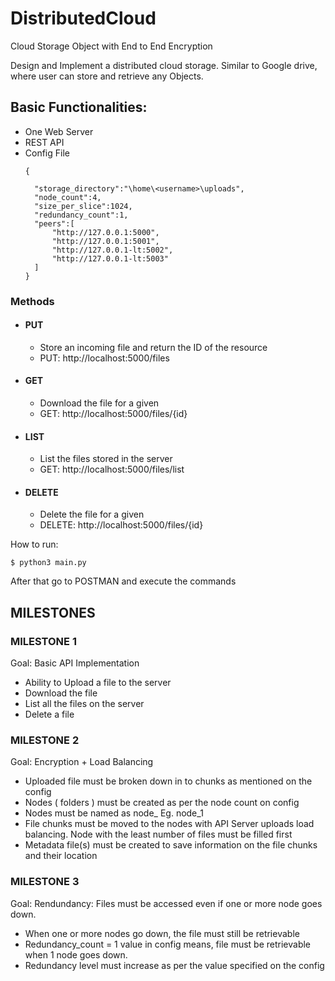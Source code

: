 # DistributedCloud
Cloud Storage Object with End to End Encryption

Design and Implement a distributed cloud storage.
Similar to Google drive, where user can store and retrieve any Objects.

## Basic Functionalities: ##
* One Web Server
* REST API
* Config File
  ```
  {
    
    "storage_directory":"\home\<username>\uploads",
    "node_count":4,
    "size_per_slice":1024,
    "redundancy_count":1,
    "peers":[
        "http://127.0.0.1:5000",
        "http://127.0.0.1:5001",
        "http://127.0.0.1-lt:5002",
        "http://127.0.0.1-lt:5003"
    ]
  }
  ```
 ### Methods ###
 * #### PUT ####
    * Store an incoming file and return the ID of the resource
    * PUT: http://localhost:5000/files
 * #### GET ####
    * Download the file for a given <ID>
    * GET: http://localhost:5000/files/{id}
 * #### LIST ####
    * List the files stored in the server
    * GET: http://localhost:5000/files/list
 * #### DELETE ####
    * Delete the file for a given <ID>
    * DELETE: http://localhost:5000/files/{id}



How to run:

```
$ python3 main.py
```

After that go to POSTMAN and execute the commands


## MILESTONES ##

### MILESTONE 1 ###
Goal: Basic API Implementation
* Ability to Upload a file to the server
* Download the file
* List all the files on the server
* Delete a file

### MILESTONE 2 ###
Goal: Encryption + Load Balancing
* Uploaded file must be broken down in to chunks as mentioned on the config
* Nodes ( folders ) must be created as per the node count on config
* Nodes must be named as node_<number> Eg. node_1
* File chunks must be moved to the nodes with API Server uploads load balancing. Node with the least number of files must be filled first
* Metadata file(s) must be created to save information on the file chunks and their location
  
### MILESTONE 3 ###
Goal: Rendundancy: Files must be accessed even if one or more node goes down.
* When one or more nodes go down, the file must still be retrievable
* Redundancy_count = 1 value in config means, file must be retrievable when 1 node goes down.
* Redundancy level must increase as per the value specified on the config
